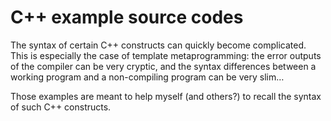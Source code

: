 
# C++ example source codes

The syntax of certain C++ constructs can quickly become complicated. This is especially the case of template metaprogramming: the error outputs of the compiler can be very cryptic, and the syntax differences between a working program and a non-compiling program can be very slim…

Those examples are meant to help myself (and others?) to recall the syntax of such C++ constructs.

